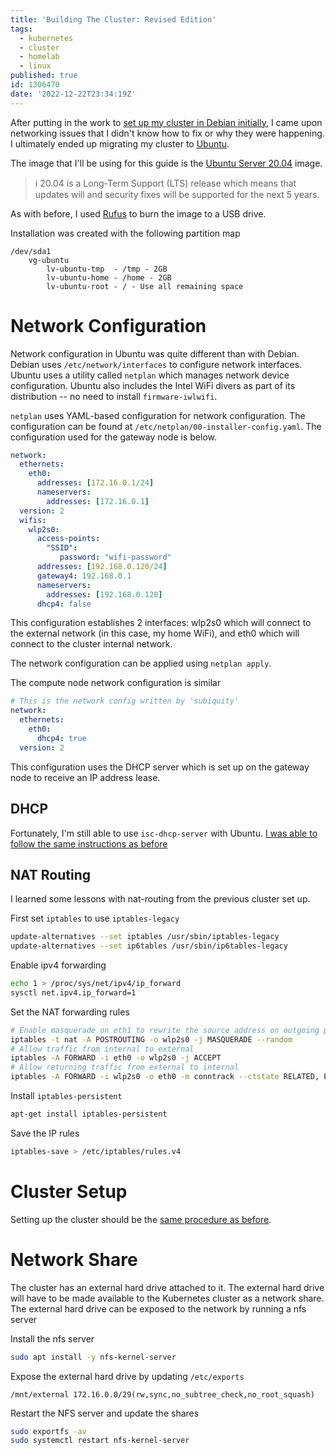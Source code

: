 ```yaml
---
title: 'Building The Cluster: Revised Edition'
tags:
  - kubernetes
  - cluster
  - homelab
  - linux
published: true
id: 1306470
date: '2022-12-22T23:34:19Z'
---
```


After putting in the work to
[set up my cluster in Debian initially](https://dev.to/mikeyglitz/building-the-cluster-first-steps-153o),
I came upon networking issues that I didn't know how to fix or why they were happening.
I ultimately ended up migrating my cluster to [Ubuntu](https://ubuntu.com).

The image that I'll be using for this guide is the
[Ubuntu Server 20.04](https://ubuntu.com/download/server)
image.

> ℹ 20.04 is a Long-Term Support (LTS) release which means that
> updates will and security fixes will be supported for the next
> 5 years.

As with before, I used [Rufus](https://rufus.ie) to burn the image to a USB drive.

Installation was created with the following partition map

```text
/dev/sda1
    vg-ubuntu
        lv-ubuntu-tmp  - /tmp - 2GB
        lv-ubuntu-home - /home - 2GB
        lv-ubuntu-root - / - Use all remaining space
```

# Network Configuration

Network configuration in Ubuntu was quite different than with Debian.
Debian uses `/etc/network/interfaces` to configure network interfaces.
Ubuntu uses a utility called `netplan` which manages network device configuration.
Ubuntu also includes the Intel WiFi divers as part of its distribution -- no need to
install `firmware-iwlwifi`.

`netplan` uses YAML-based configuration for network configuration.
The configuration can be found at `/etc/netplan/00-installer-config.yaml`.
The configuration used for the gateway node is below.

```yml
network:
  ethernets:
    eth0:
      addresses: [172.16.0.1/24]
      nameservers:
        addresses: [172.16.0.1]
  version: 2
  wifis:
    wlp2s0:
      access-points:
        "SSID":
           password: "wifi-password"
      addresses: [192.168.0.120/24]
      gateway4: 192.168.0.1
      nameservers:
        addresses: [192.168.0.120]
      dhcp4: false
```

This configuration establishes 2 interfaces: wlp2s0 which will connect
to the external network (in this case, my home WiFi), and eth0 which
will connect to the cluster internal network.

The network configuration can be applied using `netplan apply`.

The compute node network configuration is similar

```yml
# This is the network config written by 'subiquity'
network:
  ethernets:
    eth0:
      dhcp4: true
  version: 2
```

This configuration uses the DHCP server which is set up on the gateway node
to receive an IP address lease.

## DHCP

Fortunately, I'm still able to use `isc-dhcp-server` with Ubuntu.
[I was able to follow the same instructions as before](https://dev.to/mikeyglitz/building-the-cluster-first-steps-153o#dhcp)

## NAT Routing

I learned some lessons with nat-routing from the previous cluster set up.

First set `iptables` to use `iptables-legacy`

```bash
update-alternatives --set iptables /usr/sbin/iptables-legacy
update-alternatives --set ip6tables /usr/sbin/ip6tables-legacy
```

Enable ipv4 forwarding

```bash
echo 1 > /proc/sys/net/ipv4/ip_forward
sysctl net.ipv4.ip_forward=1
```

Set the NAT forwarding rules

```bash
# Enable masquerade on eth1 to rewrite the source address on outgoing packets. If you truly want symmetric NAT, you'll need the --random at the end:
iptables -t nat -A POSTROUTING -o wlp2s0 -j MASQUERADE --random
# Allow traffic from internal to external
iptables -A FORWARD -i eth0 -o wlp2s0 -j ACCEPT
# Allow returning traffic from external to internal
iptables -A FORWARD -i wlp2s0 -o eth0 -m conntrack --ctstate RELATED, ESTABLISHED -j ACCEPT
```

Install `iptables-persistent`

```bash
apt-get install iptables-persistent
```

Save the IP rules

```bash
iptables-save > /etc/iptables/rules.v4
```

# Cluster Setup

Setting up the cluster should be the
[same procedure as before](https://dev.to/mikeyglitz/building-the-cluster-first-steps-153o#cluster-setup).

# Network Share

The cluster has an external hard drive attached to it.
The external hard drive will have to be made available to the Kubernetes cluster as a network share.
The external hard drive can be exposed to the network by running a nfs server

Install the nfs server

```bash
sudo apt install -y nfs-kernel-server
```

Expose the external hard drive by updating `/etc/exports`

```text
/mnt/external 172.16.0.0/29(rw,sync,no_subtree_check,no_root_squash)
```

Restart the NFS server and update the shares
```bash
sudo exportfs -av
sudo systemctl restart nfs-kernel-server
```
